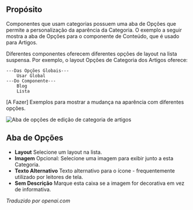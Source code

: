 <!-- Filename: Help6.x:Edit_Category_Options  / Display title: Editar Opções de Categoria -->

## Propósito

Componentes que usam categorias possuem uma aba de Opções que permite a personalização da aparência da Categoria. O exemplo a seguir mostra a aba de Opções para o componente de Conteúdo, que é usado para Artigos.

Diferentes componentes oferecem diferentes opções de layout na lista suspensa.
Por exemplo, o layout Opções de Categoria dos Artigos oferece:
```
---Das Opções Globais---
    Usar Global
---Do Componente---
    Blog
    Lista
```
[A Fazer] Exemplos para mostrar a mudança na aparência com diferentes opções.

![Aba de opções de edição de categoria de artigos](../../../ptbr/images/common-elements/articles-edit-category-options-tab.png)

## Aba de Opções

- **Layout** Selecione um layout na lista.
- **Imagem** Opcional: Selecione uma imagem para exibir junto a esta
  Categoria.
- **Texto Alternativo** Texto alternativo para o ícone - frequentemente utilizado por leitores de tela.
- **Sem Descrição** Marque esta caixa se a imagem for decorativa em vez de informativa.

*Traduzido por openai.com*

